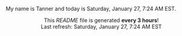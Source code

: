 My name is Tanner and today is Saturday, January 27, 7:24 AM EST.

<p align="center">This <i>README</i> file is generated <b>every 3 hours</b>!</br>Last refresh: Saturday, January 27, 7:24 AM EST<br /></p>
